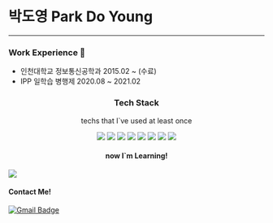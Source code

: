 # 박도영 Park Do Young   
  
---

### Work Experience 👀
- 인천대학교 정보통신공학과 2015.02 ~ (수료)
- IPP 일학습 병행제 2020.08 ~ 2021.02

<h3 align="center">  Tech Stack </h3>

<p align="center">techs that I`ve used at least once</p>
<p align="center"><img src="https://img.shields.io/badge/Python-3776ab?style=flat-square&logo=Python&logoColor=white"></a> <img src="https://img.shields.io/badge/Java-007396?style=flat-square&logo=Java&logoColor=white"></a> <img src="https://img.shields.io/badge/C-a8b9cc?style=flat-square&logo=C&logoColor=white"></a> <img src="https://img.shields.io/badge/Mysql-4479a1?style=flat-square&logo=Mysql&logoColor=white"></a> <img src="https://img.shields.io/badge/css-1572b6?style=flat-square&logo=css3&logoColor=white"></a> <img src="https://img.shields.io/badge/Html-e34f26?style=flat-square&logo=html5&logoColor=white"></a> <img src="https://img.shields.io/badge/JavaScript-f7df1e?style=flat-square&logo=JavaScript&logoColor=white"></a> <img src="https://img.shields.io/badge/aws-232f3e?style=flat-square&logo=Amazon-AWS&logoColor=white"></a></p>



<h4 align="center"> now I`m Learning!</h4>
<p align="cneter"><img src="https://img.shields.io/badge/SpringBoot-6db33f?style=flat-square&logo=Spring&logoColor=white"></a></p>

#### Contact Me!    
[![Gmail Badge](https://img.shields.io/badge/Gmail-d14836?style=flat-square&logo=Gmail&logoColor=white&link=mailto:ehdud5578@gamil.com)](mailto:ehdud5578@gmail.com)
